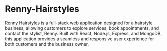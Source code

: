 # Renny-Hairstyles
Renny Hairstyles is a full-stack web application designed for a hairstyle business, allowing customers to explore services, book appointments, and contact the stylist, Renny. Built with React, Node.js, Express, and MongoDB, this application provides a seamless and responsive user experience for both customers and the business owner.
